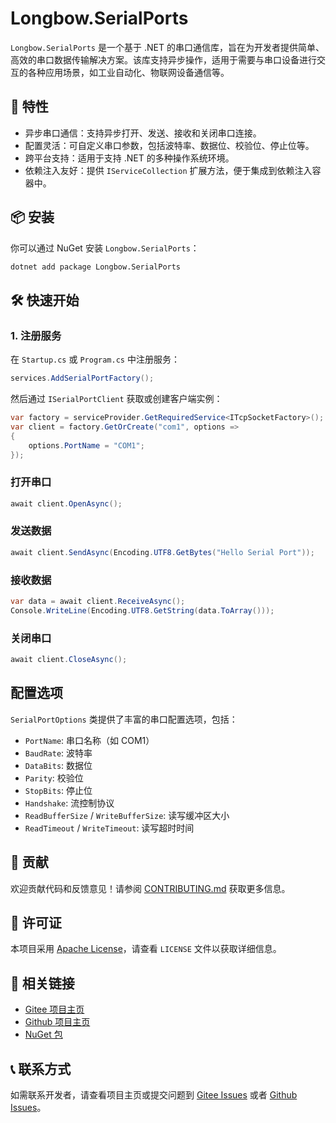 # Longbow.SerialPorts

`Longbow.SerialPorts` 是一个基于 .NET 的串口通信库，旨在为开发者提供简单、高效的串口数据传输解决方案。该库支持异步操作，适用于需要与串口设备进行交互的各种应用场景，如工业自动化、物联网设备通信等。

## 🚀 特性

- 异步串口通信：支持异步打开、发送、接收和关闭串口连接。
- 配置灵活：可自定义串口参数，包括波特率、数据位、校验位、停止位等。
- 跨平台支持：适用于支持 .NET 的多种操作系统环境。
- 依赖注入友好：提供 `IServiceCollection` 扩展方法，便于集成到依赖注入容器中。

## 📦 安装

你可以通过 NuGet 安装 `Longbow.SerialPorts`：

```bash
dotnet add package Longbow.SerialPorts
```

## 🛠️ 快速开始

### 1. 注册服务

在 `Startup.cs` 或 `Program.cs` 中注册服务：

```csharp
services.AddSerialPortFactory();
```

然后通过 `ISerialPortClient` 获取或创建客户端实例：

```csharp
var factory = serviceProvider.GetRequiredService<ITcpSocketFactory>();
var client = factory.GetOrCreate("com1", options => 
{
    options.PortName = "COM1";
});
```

### 打开串口

```csharp
await client.OpenAsync();
```

### 发送数据

```csharp
await client.SendAsync(Encoding.UTF8.GetBytes("Hello Serial Port"));
```

### 接收数据

```csharp
var data = await client.ReceiveAsync();
Console.WriteLine(Encoding.UTF8.GetString(data.ToArray()));
```

### 关闭串口

```csharp
await client.CloseAsync();
```

## 配置选项

`SerialPortOptions` 类提供了丰富的串口配置选项，包括：

- `PortName`: 串口名称（如 COM1）
- `BaudRate`: 波特率
- `DataBits`: 数据位
- `Parity`: 校验位
- `StopBits`: 停止位
- `Handshake`: 流控制协议
- `ReadBufferSize` / `WriteBufferSize`: 读写缓冲区大小
- `ReadTimeout` / `WriteTimeout`: 读写超时时间

## 🤝 贡献

欢迎贡献代码和反馈意见！请参阅 [CONTRIBUTING.md](CONTRIBUTING.md) 获取更多信息。

## 📄 许可证

本项目采用 [Apache License](LICENSE)，请查看 `LICENSE` 文件以获取详细信息。

## 🔗 相关链接

- [Gitee 项目主页](https://gitee.com/LongbowEnterprise/Longbow.SerialPorts?wt.mc_id=DT-MVP-5004174)
- [Github 项目主页](https://github.com/LongbowEnterprise/Longbow.SerialPorts?wt.mc_id=DT-MVP-5004174)
- [NuGet 包](https://www.nuget.org/packages/Longbow.SerialPorts?wt.mc_id=DT-MVP-5004174)

## 📞 联系方式

如需联系开发者，请查看项目主页或提交问题到 [Gitee Issues](https://gitee.com/LongbowEnterprise/Longbow.SerialPorts/issues?wt.mc_id=DT-MVP-5004174) 或者 [Github Issues](https://github.com/LongbowEnterprise/Longbow.SerialPorts/issues?wt.mc_id=DT-MVP-5004174)。
